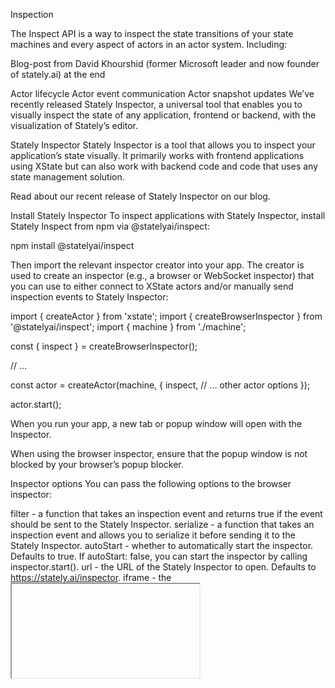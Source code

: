 Inspection

The Inspect API is a way to inspect the state transitions of your state machines and every aspect of actors in an actor system. Including:

Blog-post from David Khourshid (former Microsoft leader and now founder of stately.ai) at the end

Actor lifecycle
Actor event communication
Actor snapshot updates
We’ve recently released Stately Inspector, a universal tool that enables you to visually inspect the state of any application, frontend or backend, with the visualization of Stately’s editor.

Stately Inspector
Stately Inspector is a tool that allows you to inspect your application’s state visually. It primarily works with frontend applications using XState but can also work with backend code and code that uses any state management solution.

Read about our recent release of Stately Inspector on our blog.

Install Stately Inspector
To inspect applications with Stately Inspector, install Stately Inspect from npm via @statelyai/inspect:

npm install @statelyai/inspect

Then import the relevant inspector creator into your app. The creator is used to create an inspector (e.g., a browser or WebSocket inspector) that you can use to either connect to XState actors and/or manually send inspection events to Stately Inspector:

import { createActor } from 'xstate';
import { createBrowserInspector } from '@statelyai/inspect';
import { machine } from './machine';

const { inspect } = createBrowserInspector();

// ...

const actor = createActor(machine, {
  inspect,
  // ... other actor options
});

actor.start();

When you run your app, a new tab or popup window will open with the Inspector.

When using the browser inspector, ensure that the popup window is not blocked by your browser’s popup blocker.

Inspector options
You can pass the following options to the browser inspector:

filter - a function that takes an inspection event and returns true if the event should be sent to the Stately Inspector.
serialize - a function that takes an inspection event and allows you to serialize it before sending it to the Stately Inspector.
autoStart - whether to automatically start the inspector. Defaults to true.
If autoStart: false, you can start the inspector by calling inspector.start().
url - the URL of the Stately Inspector to open. Defaults to https://stately.ai/inspector.
iframe - the <iframe> element to use for the inspector. Defaults to null.
Example usage:

import { createBrowserInspector } from '@statelyai/inspect';

const inspector = createBrowserInspector({
  filter: (inspEvent) => {
    if (inspEvent.type === '@xstate.event') {
      // Skip mouse drag events
      return inspEvent.event.type !== 'mouse.drag';
    }
    return true;
  },
  iframe: document.getElementById('inspector-iframe'),
});

Sending inspection events
The @statelyai/inspect package will send inspection events to the connected Stately Inspector. There are currently three kinds of events sent:

Actor creation events
Actor-to-actor communication events
Actor snapshot changes
When you pass in the inspect option to the actor options in XState’s createActor(machine, options) function, it will automatically send all of these inspection events.

For usage with other state management solutions, you can manually send inspection events using the following methods:

inspector.actor(actor, snapshot, info) - send actor creation events
inspector.event(actor, event, info) - send actor-to-actor communication events
inspector.snapshot(actor, snapshot, info) - send actor snapshot changes
import { createBrowserInspector } from '@statelyai/inspect';

const inspector = createBrowserInspector();

// Imagine a todo app...
inspector.actor('todos');

// When a todo is created
inspector.actor('todo-1', {
  context: { status: 'active' },
});

// When a user completes a todo
inspector.event('todo-1', { type: 'todo.complete' });

// When a todo changes
inspector.snapshot('todo-1', {
  context: { status: 'completed' },
});

// When the todos actor (not the user) sends an event to a todo
inspector.event(
  'todo-1',
  { type: 'todo.update' },
  {
    source: 'todos',
  },
);

// ... etc.

The three types of inspection events contain everything that Stately Inspector needs to generate two kinds of real-time diagrams automatically:

State machine diagrams (if a state machine definition is provided)
Sequence diagrams

The Inspect API lets you attach an “inspector,” an observer that observes inspection events, to the root of an actor system:

const actor = createActor(machine, {
  inspect: (inspectionEvent) => {
    // type: '@xstate.actor' or
    // type: '@xstate.snapshot' or
    // type: '@xstate.event'
    console.log(inspectionEvent);
  },
});

The inspector will receive inspection events for every actor in the system, giving you granular visibility into everything happening, from how an individual actor is changing to how actors communicate with each other.

Inspection events
Inspection events are event objects that have a type property that indicates the type of inspection event. There are three types of inspection events:

@xstate.actor for Actor inspection events
@xstate.event for Event inspection events
@xstate.snapshot for Snapshot inspection events
Actor inspection events
The actor inspection event (@xstate.actor) is emitted when an actor in the system is created. It contains the following properties:

type - the type of inspection event, always '@xstate.actor'
actorRef - the reference to the actor
rootId - the session ID of the root actor of the system
Example of an actor inspection event:

{
  type: '@xstate.actor',
  actorRef: {/* Actor reference */},
  rootId: 'x:0',
}

Event inspection events
The event inspection event (@xstate.event) is emitted when an event is sent to an actor. It contains the following properties:

type - the type of inspection event, always '@xstate.event'
actorRef - the reference to the target actor of the event
rootId - the session ID of the root actor of the system
event - the event object that was sent
sourceRef - the reference to the source actor that sent the event, or undefined if the source is not known or an event was sent directly to the actor
Example of an event inspection event:

{
  type: '@xstate.event',
  actorRef: {/* Actor reference */},
  rootId: 'x:0',
  event: {
    type: 'someEvent',
    message: 'hello'
  },
  sourceRef: {/* Actor reference */},
}

Snapshot inspection events
The snapshot inspection event (@xstate.snapshot) is emitted when an actor's snapshot is updated. It contains the following properties:

type - the type of inspection event, always '@xstate.snapshot'
actorRef - the reference to the actor
rootId - the session ID of the root actor of the system
snapshot - the most recent snapshot of the actor
event - the event that caused the snapshot to be updated
Example of a snapshot inspection event:

{
  type: '@xstate.snapshot',
  actorRef: {/* Actor reference */},
  rootId: 'x:0',
  snapshot: {
    status: 'active',

    context: { count: 31 },
    // ...
  },
  event: {
    type: 'increment'
  }
}


ne of the most popular features of our legacy Stately Viz was its ability to inspect your app in real-time using the previous @xstate/inspect and Stately Viz tools. We wanted to bring this functionality into a universal tool that enables you to visually inspect the state of any application, frontend or backend, with the visualization of Stately’s editor. So we built Stately Inspector.

What is Stately Inspector?
Stately Inspector is a tool that allows you to inspect your application’s state visually. It primarily works with frontend applications using XState but can also work with backend code and code that uses any state management solution.

Watch a demo of Stately Inspector in our most recent office hours:


Installing Stately Inspect
To inspect applications with Stately Inspector, install Stately Inspect from npm via @statelyai/inspect:

npm install @statelyai/inspect

Then, import the relevant inspector creator into your app. The creator is used to create an inspector (e.g., a browser or WebSocket inspector) to connect to XState actors and/or manually send inspection events to Stately Inspector:

import { createActor } from 'xstate';
import { createBrowserInspector } from '@statelyai/inspect';
import { machine } from './machine';

const inspector = createBrowserInspector();

// ...

const actor = createActor(machine, {
  inspect: inspector.inspect,
  // ... other actor options
});

actor.start();

Now, when you run your app, you should see a new tab or popup open in your browser that looks something like this:

The Stately Inspector view, showing a state machine for the pizza ordering process. The current state and available event is highlighted in green.

Sending inspection events
The @statelyai/inspect package will send inspection events to the connected Stately Inspector. There are currently three kinds of events sent:

Actor creation events
Actor-to-actor communication events
Actor snapshot changes
When you pass in the inspect option to the actor options in XState’s createActor(machine, options) function, it will automatically send all of these inspection events.

For usage with other state management solutions, you can manually send inspection events using the following methods:

inspector.actor(actor, snapshot, info) - send actor creation events
inspector.event(actor, event, info) - send actor-to-actor communication events
inspector.snapshot(actor, snapshot, info) - send actor snapshot changes
import { createBrowserInspector } from '@statelyai/inspect';

const inspector = createBrowserInspector();

// Imagine a todo app...
inspector.actor('todos');

// When a todo is created
inspector.actor('todo-1', {
  context: { status: 'active' },
});

// When a user completes a todo
inspector.event('todo-1', { type: 'todo.complete' });

// When a todo changes
inspector.snapshot('todo-1', {
  context: { status: 'completed' },
});

// When the todos actor (not the user) sends an event to a todo
inspector.event(
  'todo-1',
  { type: 'todo.update' },
  {
    source: 'todos',
  },
);

// ... etc.

The above is a contrived example demonstrating how you can instrument inspector events at any time from any part of your app. The three types of inspection events contain everything that Stately Inspector needs to generate two kinds of real-time diagrams automatically:

State machine diagrams (if a state machine definition is provided)
Sequence diagrams
The Stately Inspector view, showing a state machine and a sequence diagram for the pizza ordering process side-by-side.

Coming soon
The goal of Stately Inspector is to be a universal tool that enables you to visually inspect the state of any application, frontend or backend. Right now, it’s optimized for XState (with inspector.inspect) or non-XState (with inspector.actor(...), inspector.event(...), inspector.snapshot(...)) state management solutions in frontend applications. We would love your feedback so that we can prioritize:

A websocket inspector creator: inspect frontend and/or backend applications remotely.
Bidirectional communication: send events from Stately Inspector to your live application.
Middleware for popular libraries: e.g., Redux, MobX, Zustand, and more.
Sync with Stately Studio: enrich inspected machines with information (layouts, colors, assets, annotations, etc.) from Stately Studio.
Analytics: view real-time analytics of flows in your application.
Let us know your thoughts on our Discord server or submit a feature request on our GitHub board. Want to be the first to know about upcoming features? Subscribe to our YouTube channel or follow us on LinkedIn to avoid missing our next office hours live stream.

